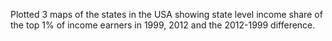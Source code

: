 Plotted 3 maps of the states in the USA showing state level income share of the top 1% of income earners in 1999, 2012 and the 2012-1999 difference.
